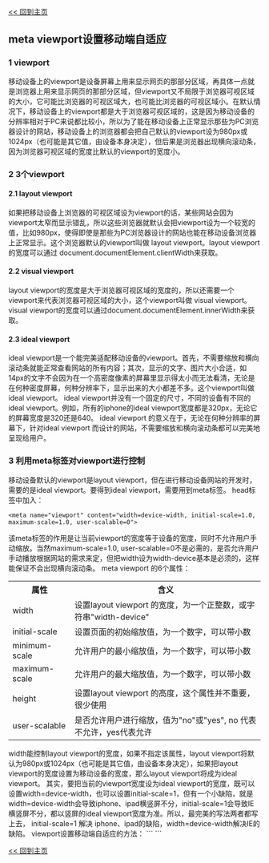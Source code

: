 [<< 回到主页](http://suzy1993.github.io/misszy/)

## meta viewport设置移动端自适应

### 1 viewport
移动设备上的viewport是设备屏幕上用来显示网页的那部分区域，再具体一点就是浏览器上用来显示网页的那部分区域，但viewport又不局限于浏览器可视区域的大小，它可能比浏览器的可视区域大，也可能比浏览器的可视区域小。在默认情况下，移动设备上的viewport都是大于浏览器可视区域的，这是因为移动设备的分辨率相对于PC来说都比较小，所以为了能在移动设备上正常显示那些为PC浏览器设计的网站，移动设备上的浏览器都会把自己默认的viewport设为980px或1024px（也可能是其它值，由设备本身决定），但后果是浏览器出现横向滚动条，因为浏览器可视区域的宽度比默认的viewport的宽度小。

### 2 3个viewport
#### 2.1 layout viewport
如果把移动设备上浏览器的可视区域设为viewport的话，某些网站会因为viewport太窄而显示错乱，所以这些浏览器就默认会把viewport设为一个较宽的值，比如980px，使得即使是那些为PC浏览器设计的网站也能在移动设备浏览器上正常显示。这个浏览器默认的viewport叫做 layout viewport。layout viewport的宽度可以通过 document.documentElement.clientWidth来获取。

#### 2.2 visual viewport
layout viewport的宽度是大于浏览器可视区域的宽度的，所以还需要一个viewport来代表浏览器可视区域的大小，这个viewport叫做 visual viewport。visual viewport的宽度可以通过document.documentElement.innerWidth来获取。

#### 2.3 ideal viewport
ideal viewport是一个能完美适配移动设备的viewport。首先，不需要缩放和横向滚动条就能正常查看网站的所有内容；其次，显示的文字、图片大小合适，如14px的文字不会因为在一个高密度像素的屏幕里显示得太小而无法看清，无论是在何种密度屏幕，何种分辨率下，显示出来的大小都差不多。这个viewport叫做 ideal viewport。
ideal viewport并没有一个固定的尺寸，不同的设备有不同的ideal viewport。例如，所有的iphone的ideal viewport宽度都是320px，无论它的屏幕宽度是320还是640。
ideal viewport 的意义在于，无论在何种分辨率的屏幕下，针对ideal viewport 而设计的网站，不需要缩放和横向滚动条都可以完美地呈现给用户。

### 3 利用meta标签对viewport进行控制
移动设备默认的viewport是layout viewport，但在进行移动设备网站的开发时，需要的是ideal viewport。要得到ideal viewport，需要用到meta标签。
head标签中加入：
```
<meta name="viewport" content="width=device-width, initial-scale=1.0, maximum-scale=1.0, user-scalable=0">
```
该meta标签的作用是让当前viewport的宽度等于设备的宽度，同时不允许用户手动缩放。当然maximum-scale=1.0, user-scalable=0不是必需的，是否允许用户手动播放根据网站的需求来定，但把width设为width-device基本是必须的，这样能保证不会出现横向滚动条。
meta viewport 的6个属性：
<table>
  <tr><th>属性</th><th>含义</th></tr>
  <tr><td>width</td><td>设置layout viewport 的宽度，为一个正整数，或字符串"width-device"</td></tr>
  <tr><td>initial-scale</td><td>设置页面的初始缩放值，为一个数字，可以带小数</td></tr>
  <tr><td>minimum-scale</td><td>允许用户的最小缩放值，为一个数字，可以带小数</td></tr>
  <tr><td>maximum-scale</td><td>允许用户的最大缩放值，为一个数字，可以带小数</td></tr>
  <tr><td>height</td><td>设置layout viewport 的高度，这个属性并不重要，很少使用</td></tr>
  <tr><td>user-scalable</td><td>是否允许用户进行缩放，值为"no"或"yes", no 代表不允许，yes代表允许</td></tr>
</table>
width能控制layout viewport的宽度，如果不指定该属性，layout viewport将默认为980px或1024px（也可能是其它值，由设备本身决定），如果把layout viewport的宽度设置为移动设备的宽度，那么layout viewport将成为ideal viewport。
其实，要把当前的viewport宽度设为ideal viewport的宽度，既可以设置width=device-width，也可以设置initial-scale=1，但有一个小缺陷，就是width=device-width会导致iphone、ipad横竖屏不分，initial-scale=1会导致IE横竖屏不分，都以竖屏的ideal viewport宽度为准。所以，最完美的写法两者都写上去， initial-scale=1 解决 iphone、ipad的缺陷，width=device-width解决IE的缺陷。
viewport设置移动端自适应的方法：
```
<meta name="viewport" content="width=device-width, initial-scale=1">
```

[<< 回到主页](http://suzy1993.github.io/misszy/)
